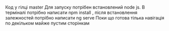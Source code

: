 Код у гілці master
Для запуску потрібен встановлений node js. В терміналі потрібно написати npm install , після встановлення залежностей потрібно написати    ng serve
Поки що готова тілька навігація по декільком майже пустим сторінкам

